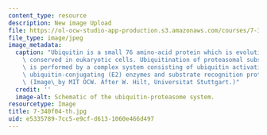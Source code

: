 ```yaml
---
content_type: resource
description: New image Upload
file: https://ol-ocw-studio-app-production.s3.amazonaws.com/courses/7-340-ubiquitination-the-proteasome-and-human-disease-fall-2004/e53357897cc5e9cfd6131060e466d497_7-340f04-th.jpg
file_type: image/jpeg
image_metadata:
  caption: "Ubiquitin is a small 76 amino-acid protein which is evolutionarily highly\
    \ conserved in eukaryotic cells. Ubiquitination of proteasomal substrate proteins\
    \ is performed by a complex system consisting of ubiquitin activating (E1) enzymes,\
    \ ubiquitin-conjugating (E2) enzymes and substrate recognition proteins (E3 enzymes).\
    \ (Image\_by MIT OCW. After W. Hilt, Universitat Stuttgart.)"
  credit: ''
  image-alt: Schematic of the ubiquitin-proteasome system.
resourcetype: Image
title: 7-340f04-th.jpg
uid: e5335789-7cc5-e9cf-d613-1060e466d497
---
```

